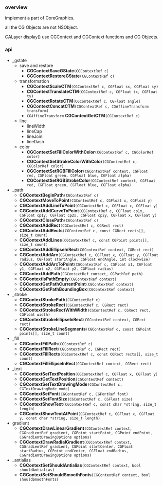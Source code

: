 ### overview
implement a part of CoreGraphics. 

all the CG Objects are not NSObject.

CALayer display() use CGContext and CGContext functions and CG Objects.

### api
* _gstate
  * save and restore
    * **CGContextSaveGState**`(CGContextRef c)`
    * **CGContextRestoreGState**`(CGContextRef c)`
  * transformation
    * **CGContextScaleCTM**`(CGContextRef c, CGFloat sx, CGFloat sy)`
    * **CGContextTranslateCTM**`(CGContextRef c, CGFloat tx, CGFloat ty)` 
    * **CGContextRotateCTM**`(CGContextRef c, CGFloat angle)`
    * **CGContextConcatCTM**`(CGContextRef c, CGAffineTransform transform)`
    * `CGAffineTransform` **CGContextGetCTM**`(CGContextRef c)`
  * line
    * lineWidth 
    * lineCap
    * lineJoin
    * lineDash
  * color
    * **CGContextSetFillColorWithColor**`(CGContextRef c, CGColorRef color)`
    * **CGContextSetStrokeColorWithColor**`(CGContextRef c, CGColorRef color) `
    * **CGContextSetRGBFillColor**`(CGContextRef context, CGFloat red, CGFloat green, CGFloat blue, CGFloat alpha)`
    * **CGContextSetRGBStrokeColor**`(CGContextRef context, CGFloat red, CGFloat green, CGFloat blue, CGFloat alpha)`
* _path
  * **CGContextBeginPath**`(CGContextRef c)`
  * **CGContextMoveToPoint**`(CGContextRef c, CGFloat x, CGFloat y)`
  * **CGContextAddLineToPoint**`(CGContextRef c, CGFloat x, CGFloat y)`
  * **CGContextAddCurveToPoint**`(CGContextRef c, CGFloat cp1x, CGFloat cp1y, CGFloat cp2x, CGFloat cp2y, CGFloat x, CGFloat y)`
  * **CGContextClosePath**`(CGContextRef c)`
  * **CGContextAddRect**`(CGContextRef c, CGRect rect)`
  * **CGContextAddRects**`(CGContextRef c, const CGRect rects[], size_t count)`
  * **CGContextAddLines**`(CGContextRef c, const CGPoint points[], size_t count)`
  * **CGContextAddEllipseInRect**`(CGContextRef context, CGRect rect)`
  * **CGContextAddArc**`(CGContextRef c, CGFloat x, CGFloat y, CGFloat radius, CGFloat startAngle, CGFloat endAngle, int clockwise)`
  * **CGContextAddArcToPoint**`(CGContextRef c, CGFloat x1, CGFloat y1, CGFloat x2, CGFloat y2, CGFloat radius)`
  * **CGContextAddPath**`(CGContextRef context, CGPathRef path)`
  * **CGContextIsPathEmpty**`(CGContextRef context)`
  * **CGContextGetPathCurrentPoint**`(CGContextRef context)`
  * **CGContextGetPathBoundingBox**`(CGContextRef context)`
* _stroke
  * **CGContextStrokePath**`(CGContextRef c)`
  * **CGContextStrokeRect**`(CGContextRef c, CGRect rect)`
  * **CGContextStrokeRectWithWidth**`(CGContextRef c, CGRect rect, CGFloat width)`
  * **CGContextStrokeEllipseInRect**`(CGContextRef context, CGRect rect)`
  * **CGContextStrokeLineSegments**`(CGContextRef c, const CGPoint points[], size_t count)`
* _fill
  * **CGContextFillPath**`(CGContextRef c)`
  * **CGContextFillRect**`(CGContextRef c, CGRect rect)`
  * **CGContextFillRects**`(CGContextRef c, const CGRect rects[], size_t count)`
  * **CGContextFillEllipseInRect**`(CGContextRef context, CGRect rect)`
* _text
  * **CGContextSetTextPosition**`(CGContextRef c, CGFloat x, CGFloat y)`
  * **CGContextGetTextPosition**`(CGContextRef context)`
  * **CGContextSetTextDrawingMode**`(CGContextRef c, CGTextDrawingMode mode)`
  * **CGContextSetFont**`(CGContextRef c, CGFontRef font)`
  * **CGContextSetFontSize**`(CGContextRef c, CGFloat size)`
  * **CGContextShowText**`(CGContextRef c, const char *string, size_t length)`
  * **CGContextShowTextAtPoint**`(CGContextRef c, CGFloat x, CGFloat y, const char *string, size_t length)`
* gradient
  * **CGContextDrawLinearGradient**`(CGContextRef context, CGGradientRef gradient, CGPoint startPoint, CGPoint endPoint, CGGradientDrawingOptions options)`
  * **CGContextDrawRadialGradient**`(CGContextRef context, CGGradientRef gradient, CGPoint startCenter, CGFloat startRadius, CGPoint endCenter, CGFloat endRadius, CGGradientDrawingOptions options)`
* _antialias
  * **CGContextSetShouldAntialias**`(CGContextRef context, bool shouldAntialias)`
  * **CGContextSetShouldSmoothFonts**`(CGContextRef context, bool shouldSmoothFonts)`



